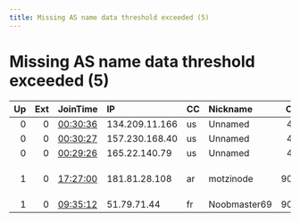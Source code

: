 ```yaml
---
title: Missing AS name data threshold exceeded (5)
---
```


# Missing AS name data threshold exceeded (5)

|   Up |   Ext | JoinTime                                                                                            | IP             | CC   | Nickname     |   ORp |   Dirp | Version   | Contact                     | OS    |   eFamMembers |
|-----:|------:|:----------------------------------------------------------------------------------------------------|:---------------|:-----|:-------------|------:|-------:|:----------|:----------------------------|:------|--------------:|
|    0 |     0 | [00:30:36](https://metrics.torproject.org/rs.html#details/8CB8473E193FB84CE2F903AA7E101468AFB80D37) | 134.209.11.166 | us   | Unnamed      |   443 |     80 | 0.3.5.8   | None                        | Linux |             1 |
|    0 |     0 | [00:30:27](https://metrics.torproject.org/rs.html#details/FB359E6A96524E30F10785F3FE439513C1C77968) | 157.230.168.40 | us   | Unnamed      |   443 |     80 | 0.3.5.8   | None                        | Linux |             1 |
|    0 |     0 | [00:29:26](https://metrics.torproject.org/rs.html#details/47B75108CE977D39B75F4EBE4F594CD52D09A437) | 165.22.140.79  | us   | Unnamed      |   443 |     80 | 0.3.5.8   | None                        | Linux |             1 |
|    1 |     0 | [17:27:00](https://metrics.torproject.org/rs.html#details/57C6564044A323625055805DB850E9C4D214CFA8) | 181.81.28.108  | ar   | motzinode    |  9001 |   8080 | 0.3.5.8   | Random Person &lt;motzinode | Linux |             1 |
|    1 |     0 | [09:35:12](https://metrics.torproject.org/rs.html#details/23B1CCAB0FBB5FA91A0ECFE6B4891635C79DFF37) | 51.79.71.44    | fr   | Noobmaster69 |  9001 |   9030 | 0.3.5.8   | None                        | Linux |             1 |
